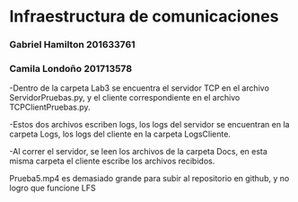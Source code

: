 # Infraestructura de comunicaciones
### Gabriel Hamilton 201633761 #
### Camila Londoño 201713578 #

-Dentro de la carpeta Lab3 se encuentra el servidor TCP en el archivo ServidorPruebas.py, y el cliente correspondiente en el 
archivo TCPClientPruebas.py.

-Estos dos archivos escriben logs, los logs del servidor se encuentran en la carpeta Logs, los logs del cliente en la carpeta LogsCliente.

-Al correr el servidor, se leen los archivos de la carpeta Docs, en esta misma carpeta el cliente escribe los archivos recibidos.

Prueba5.mp4 es demasiado grande para subir al repositorio en github, y no logro que funcione LFS
